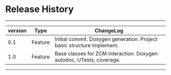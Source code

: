 # Release History

---

| version | Type    | ChangeLog                                                             |
|---------|---------|-----------------------------------------------------------------------|
| 0.1     | Feature | Initial commit. Doxygen generation. Project basic structure implement.|
| 1.0     | Feature | Base classes for ZCM interaction. Doxygen autodoc, UTests, coverage.  |

---
